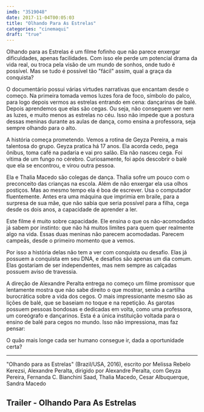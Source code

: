 ```yaml
---
imdb: "3519048"
date: 2017-11-04T00:05:03
title: "Olhando Para As Estrelas"
categories: "cinemaqui"
draft: "true"
---
```

Olhando para as Estrelas é um filme fofinho que não parece enxergar dificuldades, apenas facilidades. Com isso ele perde um potencial drama da vida real, ou troca pela visão de um mundo de sonhos, onde tudo é possível. Mas se tudo é possível tão "fácil" assim, qual a graça da conquista?

O documentário possui várias virtudes narrativas que encantam desde o começo. Na primeira tomada vemos luzes fora de foco, símbolo do palco, para logo depois vermos as estrelas entrando em cena: dançarinas de balé. Depois aprendemos que elas são cegas. Ou seja, não conseguem ver nem as luzes, e muito menos as estrelas no céu. Isso não impede que a postura dessas meninas durante as aulas de dança, como ensina a professora, seja sempre olhando para o alto.

A história começa prometendo. Vemos a rotina de Geyza Pereira, a mais talentosa do grupo. Geyza pratica há 17 anos. Ela acorda cedo, pega ônibus, toma café na padaria e vai pro salão. Ela não nasceu cega. Foi vítima de um fungo no cérebro. Curiosamente, foi após descobrir o balé que ela se encontrou, e virou outra pessoa.

Ela e Thalia Macedo são colegas de dança. Thalia sofre um pouco com o preconceito das crianças na escola. Além de não enxergar ela usa olhos postiços. Mas ao mesmo tempo ela é boa de escrever. Usa o computador fluentemente. Antes era uma máquina que imprimia em braile, para a surpresa de sua mãe, que não sabia que seria possível para a filha, cega desde os dois anos, a capacidade de aprender a ler.

Este filme é muito sobre capacidade. Ele ensina o que os não-acomodados já sabem por instinto: que não há muitos limites para quem quer realmente algo na vida. Essas duas meninas não parecem acomodadas. Parecem campeãs, desde o primeiro momento que a vemos.

Por isso a história delas não tem a ver com conquista ou desafio. Elas já possuem a conquista em seu DNA, e desafios são apenas um dia comum. Elas gostariam de ser independentes, mas nem sempre as calçadas possuem aviso de travessia.

A direção de Alexandre Peralta entrega no começo um filme promissor que lentamente mostra que não sabe direito o que mostrar, senão a cartilha burocrática sobre a vida dos cegos. O mais impressionante mesmo são as lições de balé, que se baseiam no toque e na repetição. As garotas possuem pessoas bondosas e dedicadas em volta, como uma professora, um coreógrafo e dançarinos. Esta é a única instituição voltada para o ensino de balé para cegos no mundo. Isso não impressiona, mas faz pensar:

O quão mais longe cada ser humano consegue ir, dada a oportunidade certa?

<hr>"Olhando para as Estrelas" (Brazil/USA, 2016), escrito por Melissa Rebelo Kerezsi, Alexandre Peralta, dirigido por Alexandre Peralta, com Geyza Pereira, Fernanda C. Bianchini Saad, Thalia Macedo, Cesar Albuquerque, Sandra Macedo

<h2>Trailer - Olhando Para As Estrelas</h2>
